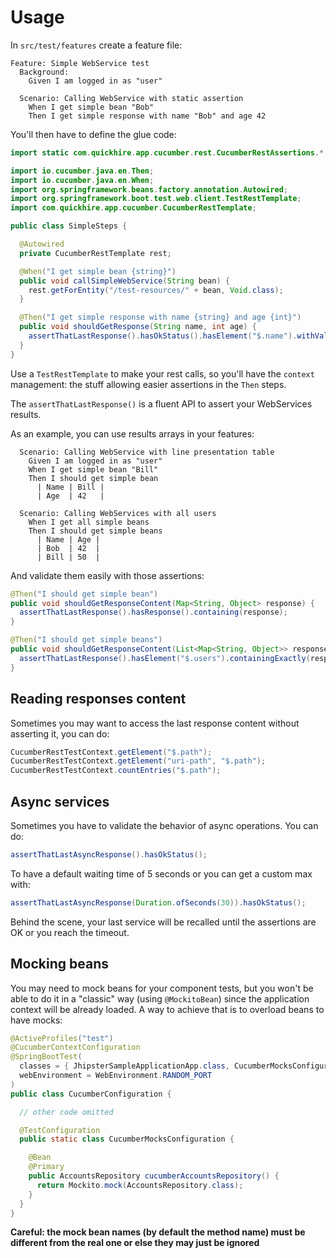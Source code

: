 # Usage

In `src/test/features` create a feature file:

```
Feature: Simple WebService test
  Background:
    Given I am logged in as "user"

  Scenario: Calling WebService with static assertion
    When I get simple bean "Bob"
    Then I get simple response with name "Bob" and age 42
```

You'll then have to define the glue code:

```java
import static com.quickhire.app.cucumber.rest.CucumberRestAssertions.*;

import io.cucumber.java.en.Then;
import io.cucumber.java.en.When;
import org.springframework.beans.factory.annotation.Autowired;
import org.springframework.boot.test.web.client.TestRestTemplate;
import com.quickhire.app.cucumber.CucumberRestTemplate;

public class SimpleSteps {

  @Autowired
  private CucumberRestTemplate rest;

  @When("I get simple bean {string}")
  public void callSimpleWebService(String bean) {
    rest.getForEntity("/test-resources/" + bean, Void.class);
  }

  @Then("I get simple response with name {string} and age {int}")
  public void shouldGetResponse(String name, int age) {
    assertThatLastResponse().hasOkStatus().hasElement("$.name").withValue(name).and().hasElement("$.age").withValue(age);
  }
}

```

Use a `TestRestTemplate` to make your rest calls, so you'll have the `context` management: the stuff allowing easier assertions in the `Then` steps.

The `assertThatLastResponse()` is a fluent API to assert your WebServices results.

As an example, you can use results arrays in your features:

```
  Scenario: Calling WebService with line presentation table
    Given I am logged in as "user"
    When I get simple bean "Bill"
    Then I should get simple bean
      | Name | Bill |
      | Age  | 42   |

  Scenario: Calling WebServices with all users
    When I get all simple beans
    Then I should get simple beans
      | Name | Age |
      | Bob  | 42  |
      | Bill | 50  |
```

And validate them easily with those assertions:

```java
@Then("I should get simple bean")
public void shouldGetResponseContent(Map<String, Object> response) {
  assertThatLastResponse().hasResponse().containing(response);
}

@Then("I should get simple beans")
public void shouldGetResponseContent(List<Map<String, Object>> responses) {
  assertThatLastResponse().hasElement("$.users").containingExactly(responses);
}

```

## Reading responses content

Sometimes you may want to access the last response content without asserting it, you can do:

```java
CucumberRestTestContext.getElement("$.path");
CucumberRestTestContext.getElement("uri-path", "$.path");
CucumberRestTestContext.countEntries("$.path");
```

## Async services

Sometimes you have to validate the behavior of async operations. You can do:

```java
assertThatLastAsyncResponse().hasOkStatus();
```

To have a default waiting time of 5 seconds or you can get a custom max with:

```java
assertThatLastAsyncResponse(Duration.ofSeconds(30)).hasOkStatus();
```

Behind the scene, your last service will be recalled until the assertions are OK or you reach the timeout.

## Mocking beans

You may need to mock beans for your component tests, but you won't be able to do it in a "classic" way (using `@MockitoBean`) since the application context will be already loaded. A way to achieve that is to overload beans to have mocks:

```java
@ActiveProfiles("test")
@CucumberContextConfiguration
@SpringBootTest(
  classes = { JhipsterSampleApplicationApp.class, CucumberMocksConfiguration.class },
  webEnvironment = WebEnvironment.RANDOM_PORT
)
public class CucumberConfiguration {

  // other code omitted

  @TestConfiguration
  public static class CucumberMocksConfiguration {

    @Bean
    @Primary
    public AccountsRepository cucumberAccountsRepository() {
      return Mockito.mock(AccountsRepository.class);
    }
  }
}

```

**Careful: the mock bean names (by default the method name) must be different from the real one or else they may just be ignored**
